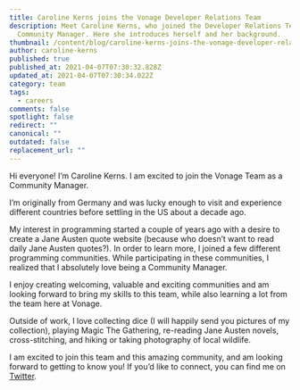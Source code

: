 ```yaml
---
title: Caroline Kerns joins the Vonage Developer Relations Team
description: Meet Caroline Kerns, who joined the Developer Relations Team as a
  Community Manager. Here she introduces herself and her background.
thumbnail: /content/blog/caroline-kerns-joins-the-vonage-developer-relations-team/caroline-kerns.png
author: caroline-kerns
published: true
published_at: 2021-04-07T07:30:32.828Z
updated_at: 2021-04-07T07:30:34.022Z
category: team
tags:
  - careers
comments: false
spotlight: false
redirect: ""
canonical: ""
outdated: false
replacement_url: ""
---
```

Hi everyone! I’m Caroline Kerns. I am excited to join the Vonage Team as a Community Manager.

I’m originally from Germany and was lucky enough to visit and experience different countries before settling in the US about a decade ago. 

My interest in programming started a couple of years ago with a desire to create a Jane Austen quote website (because who doesn’t want to read daily Jane Austen quotes?). In order to learn more, I joined a few different programming communities. While participating in these communities, I realized that I absolutely love being a Community Manager. 

I enjoy creating welcoming, valuable and exciting communities and am looking forward to bring my skills to this team, while also learning a lot from the team here at Vonage. 

Outside of work, I love collecting dice (I will happily send you pictures of my collection), playing Magic The Gathering, re-reading Jane Austen novels, cross-stitching, and hiking or taking photography of local wildlife.

I am excited to join this team and this amazing community, and am looking forward to getting to know you! If you’d like to connect, you can find me on [Twitter](https://twitter.com/captcalli).